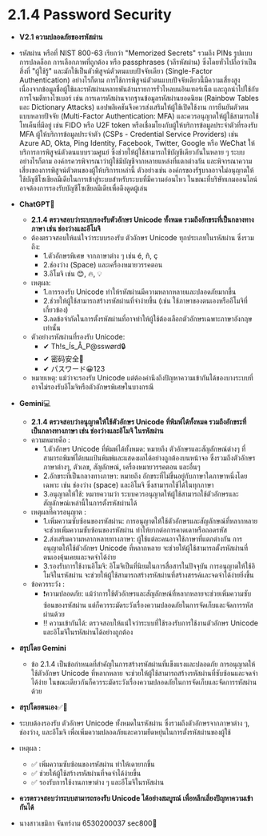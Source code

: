 # 2.1.4 Password Security
- **V2.1 ความปลอดภัยของรหัสผ่าน**
 - รหัสผ่าน หรือที่ NIST 800-63 เรียกว่า "Memorized Secrets" รวมถึง PINs รูปแบบการปลดล็อก การเลือกภาพที่ถูกต้อง หรือ passphrases (วลีรหัสผ่าน) ซึ่งโดยทั่วไปถือว่าเป็นสิ่งที่ "ผู้ใช้รู้" และมักใช้เป็นตัวพิสูจน์ตัวตนแบบปัจจัยเดียว (Single-Factor Authentication)
  อย่างไรก็ตาม การใช้การพิสูจน์ตัวตนแบบปัจจัยเดียวนี้มีความเสี่ยงสูง เนื่องจากข้อมูลชื่อผู้ใช้และรหัสผ่านหลายพันล้านรายการรั่วไหลบนอินเทอร์เน็ต และถูกนำไปใช้กับการโจมตีทางไซเบอร์ เช่น การเดารหัสผ่านจากฐานข้อมูลรหัสผ่านยอดนิยม (Rainbow Tables และ Dictionary Attacks) แอปพลิเคชันจึงควรส่งเสริมให้ผู้ใช้เปิดใช้งาน การยืนยันตัวตนแบบหลายปัจจัย (Multi-Factor Authentication: MFA) และควรอนุญาตให้ผู้ใช้สามารถใช้โทเค็นที่มีอยู่ เช่น FIDO หรือ U2F token หรือเชื่อมโยงกับผู้ให้บริการข้อมูลประจำตัวที่รองรับ MFA
  ผู้ให้บริการข้อมูลประจำตัว (CSPs - Credential Service Providers) เช่น Azure AD, Okta, Ping Identity, Facebook, Twitter, Google หรือ WeChat ให้บริการการพิสูจน์ตัวตนแบบรวมศูนย์ ซึ่งช่วยให้ผู้ใช้สามารถใช้บัญชีเดียวกันในหลาย ๆ ระบบ อย่างไรก็ตาม องค์กรควรพิจารณาว่าผู้ใช้มีบัญชีจากหลายแหล่งที่แตกต่างกัน และพิจารณาความเสี่ยงของการพิสูจน์ตัวตนของผู้ให้บริการเหล่านี้ ตัวอย่างเช่น องค์กรของรัฐบาลอาจไม่อนุญาตให้ใช้บัญชีโซเชียลมีเดียในการเข้าสู่ระบบสำหรับระบบที่มีความอ่อนไหว ในขณะที่บริษัทเกมออนไลน์อาจต้องการรองรับบัญชีโซเชียลมีเดียเพื่อดึงดูดผู้เล่น
- **ChatGPT**📱
   - **2.1.4	ตรวจสอบว่าระบบรองรับตัวอักษร Unicode ทั้งหมด รวมถึงอักขระที่เป็นกลางทางภาษา เช่น ช่องว่างและอีโมจิ**
   - ต้องตรวจสอบให้แน่ใจว่าระบบรองรับ ตัวอักษร Unicode ทุกประเภทในรหัสผ่าน ซึ่งรวมถึง:
     - 1.ตัวอักษรพิเศษ จากภาษาต่าง ๆ เช่น é, ñ, ç
     - 2.ช่องว่าง (Space) และเครื่องหมายวรรคตอน
     - 3.อีโมจิ เช่น 😊, 🔥, 💡
   - เหตุผล:
     - 1.การรองรับ Unicode ทำให้รหัสผ่านมีความหลากหลายและปลอดภัยมากขึ้น
     - 2.ช่วยให้ผู้ใช้สามารถสร้างรหัสผ่านที่จำง่ายขึ้น (เช่น ใช้ภาษาของตนเองหรืออีโมจิที่เกี่ยวข้อง)
     - 3.ลดข้อจำกัดในการตั้งรหัสผ่านที่อาจทำให้ผู้ใช้ต้องเลือกตัวอักษรเฉพาะภาษาอังกฤษเท่านั้น
   - ตัวอย่างรหัสผ่านที่รองรับ Unicode:
     - ✔ Th!s_Ís_Å_P@sswørd🔒
     - ✔ 密码安全🔑
     - ✔ パスワード😀123
   - หมายเหตุ: แม้ว่าจะรองรับ Unicode แต่ต้องคำนึงถึงปัญหาความเข้ากันได้ของบางระบบที่อาจไม่รองรับอีโมจิหรือตัวอักษรพิเศษในบางกรณี
- **Gemini**💻
  - **2.1.4 ตรวจสอบว่าอนุญาตให้ใช้ตัวอักษร Unicode ที่พิมพ์ได้ทั้งหมด รวมถึงอักขระที่เป็นกลางทางภาษา เช่น ช่องว่างและอิโมจิ ในรหัสผ่าน**
  - ความหมายคือ :
    - 1.ตัวอักษร Unicode ที่พิมพ์ได้ทั้งหมด: หมายถึง ตัวอักษรและสัญลักษณ์ต่างๆ ที่สามารถพิมพ์ได้บนแป้นพิมพ์และแสดงผลได้อย่างถูกต้องบนหน้าจอ ซึ่งรวมถึงตัวอักษรภาษาต่างๆ, ตัวเลข, สัญลักษณ์, เครื่องหมายวรรคตอน และอื่นๆ
    - 2.อักขระที่เป็นกลางทางภาษา: หมายถึง อักขระที่ไม่ขึ้นอยู่กับภาษาใดภาษาหนึ่งโดยเฉพาะ เช่น ช่องว่าง (space) และอิโมจิ ซึ่งสามารถใช้ได้ในทุกภาษา
    - 3.อนุญาตให้ใช้: หมายความว่า ระบบควรอนุญาตให้ผู้ใช้สามารถใช้ตัวอักษรและสัญลักษณ์เหล่านี้ในการตั้งรหัสผ่านได้
  - เหตุผลที่ควรอนุญาต :
    - 1.เพิ่มความซับซ้อนของรหัสผ่าน: การอนุญาตให้ใช้ตัวอักษรและสัญลักษณ์ที่หลากหลาย จะช่วยเพิ่มความซับซ้อนของรหัสผ่าน ทำให้ยากต่อการคาดเดาหรือถอดรหัส
    - 2.ส่งเสริมความหลากหลายทางภาษา: ผู้ใช้แต่ละคนอาจใช้ภาษาที่แตกต่างกัน การอนุญาตให้ใช้ตัวอักษร Unicode ที่หลากหลาย จะช่วยให้ผู้ใช้สามารถตั้งรหัสผ่านที่ตนเองคุ้นเคยและจดจำได้ง่าย
    - 3.รองรับการใช้งานอิโมจิ: อิโมจิเป็นที่นิยมในการสื่อสารในปัจจุบัน การอนุญาตให้ใช้อิโมจิในรหัสผ่าน จะช่วยให้ผู้ใช้สามารถสร้างรหัสผ่านที่สร้างสรรค์และจดจำได้ง่ายยิ่งขึ้น
  - ข้อควรระวัง :
    - ❗️ความปลอดภัย: แม้ว่าการใช้ตัวอักษรและสัญลักษณ์ที่หลากหลายจะช่วยเพิ่มความซับซ้อนของรหัสผ่าน แต่ก็ควรระมัดระวังเรื่องความปลอดภัยในการจัดเก็บและจัดการรหัสผ่านด้วย
    - ‼️ ความเข้ากันได้: ตรวจสอบให้แน่ใจว่าระบบที่ใช้รองรับการใช้งานตัวอักษร Unicode และอิโมจิในรหัสผ่านได้อย่างถูกต้อง
- **สรุปโดย Gemini**
  - ข้อ 2.1.4 เป็นข้อกำหนดที่สำคัญในการสร้างรหัสผ่านที่แข็งแรงและปลอดภัย การอนุญาตให้ใช้ตัวอักษร Unicode ที่หลากหลาย จะช่วยให้ผู้ใช้สามารถสร้างรหัสผ่านที่ซับซ้อนและจดจำได้ง่าย ในขณะเดียวกันก็ควรระมัดระวังเรื่องความปลอดภัยในการจัดเก็บและจัดการรหัสผ่านด้วย
- **สรุปโดยตนเอง**✅📝
- ระบบต้องรองรับ ตัวอักษร Unicode ทั้งหมดในรหัสผ่าน ซึ่งรวมถึงตัวอักษรจากภาษาต่าง ๆ, ช่องว่าง, และอีโมจิ เพื่อเพิ่มความปลอดภัยและความยืดหยุ่นในการตั้งรหัสผ่านของผู้ใช้
- เหตุผล :
  - ✅ เพิ่มความซับซ้อนของรหัสผ่าน ทำให้เดายากขึ้น
  - ✅ ช่วยให้ผู้ใช้สร้างรหัสผ่านที่จดจำได้ง่ายขึ้น
  - ✅ รองรับการใช้งานภาษาต่าง ๆ และอีโมจิในรหัสผ่าน
- **ควรตรวจสอบว่าระบบสามารถรองรับ Unicode ได้อย่างสมบูรณ์ เพื่อหลีกเลี่ยงปัญหาความเข้ากันได้**

- นางสาวเขมิกา จันทร์งาม 6530200037 sec800🍐
